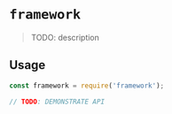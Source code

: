 # `framework`

> TODO: description

## Usage

```typescript
const framework = require('framework');

// TODO: DEMONSTRATE API
```
